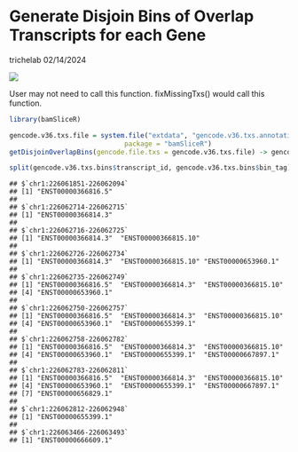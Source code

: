 Generate Disjoin Bins of Overlap Transcripts for each Gene
================
trichelab
02/14/2024

![](/varidata/research/projects/triche/primary/R-tim/x86_64-pc-linux-gnu-library/4.3/bamSliceR/extdata/Disjoint_BIN_Fig2.png)

User may not need to call this function. fixMissingTxs() would call this
function.

``` r
library(bamSliceR)

gencode.v36.txs.file = system.file("extdata", "gencode.v36.txs.annotation.subset.gff3", 
                             package = "bamSliceR")
getDisjoinOverlapBins(gencode.file.txs = gencode.v36.txs.file) -> gencode.v36.txs.bins

split(gencode.v36.txs.bins$transcript_id, gencode.v36.txs.bins$bin_tag)[1:10]
```

    ## $`chr1:226061851-226062094`
    ## [1] "ENST00000366816.5"
    ## 
    ## $`chr1:226062714-226062715`
    ## [1] "ENST00000366814.3"
    ## 
    ## $`chr1:226062716-226062725`
    ## [1] "ENST00000366814.3"  "ENST00000366815.10"
    ## 
    ## $`chr1:226062726-226062734`
    ## [1] "ENST00000366814.3"  "ENST00000366815.10" "ENST00000653960.1" 
    ## 
    ## $`chr1:226062735-226062749`
    ## [1] "ENST00000366816.5"  "ENST00000366814.3"  "ENST00000366815.10"
    ## [4] "ENST00000653960.1" 
    ## 
    ## $`chr1:226062750-226062757`
    ## [1] "ENST00000366816.5"  "ENST00000366814.3"  "ENST00000366815.10"
    ## [4] "ENST00000653960.1"  "ENST00000655399.1" 
    ## 
    ## $`chr1:226062758-226062782`
    ## [1] "ENST00000366816.5"  "ENST00000366814.3"  "ENST00000366815.10"
    ## [4] "ENST00000653960.1"  "ENST00000655399.1"  "ENST00000667897.1" 
    ## 
    ## $`chr1:226062783-226062811`
    ## [1] "ENST00000366816.5"  "ENST00000366814.3"  "ENST00000366815.10"
    ## [4] "ENST00000653960.1"  "ENST00000655399.1"  "ENST00000667897.1" 
    ## [7] "ENST00000656829.1" 
    ## 
    ## $`chr1:226062812-226062948`
    ## [1] "ENST00000655399.1"
    ## 
    ## $`chr1:226063466-226063493`
    ## [1] "ENST00000666609.1"

